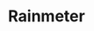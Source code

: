 ---
title: Rainmeter
crosslinks:
- Windows10
- wallpapers
- pcmasterrace
- outrun
- Animewallpaper
- wallpaper
- Persona5
- nier
- Art
- EarthPorn
- starcitizen
- desktops
- multiwall
- Overwatch
- funny
- wallpaperengine
- space
- DestinyTheGame
- MinimalWallpaper
---
